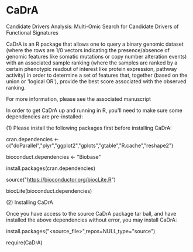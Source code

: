 # CaDrA
Candidate Drivers Analysis: Multi-Omic Search for Candidate Drivers of Functional Signatures

CaDrA is an R package that allows one to query a binary genomic dataset (where the rows are 1/0 vectors indicating the presence/absence of genomic features like somatic mutations or copy number alteration events) with an associated sample ranking (where the samples are ranked by a certain phenotypic readout of interest like protein expression, pathway activity) in order to determine a set of features that, together (based on the union or 'logical OR'), provide the best score associated with the observed ranking.

For more information, please see the associated manuscript <link to pre-print>

In order to get CaDrA up and running in R, you'll need to make sure some dependencies are pre-installed:

(1) Please install the following packages first before installing CaDrA:

cran.dependencies <- c("doParallel","plyr","ggplot2","gplots","gtable","R.cache","reshape2")

bioconduct.dependencies <- "Biobase"

install.packages(cran.dependencies)

source("https://bioconductor.org/biocLite.R")

biocLite(bioconduct.dependencies)

(2) Installing CaDrA

Once you have access to the source CaDrA package tar ball, and have installed the above dependencies without error, you may install CaDrA:

install.packages("<source_file>",repos=NULL,type="source")

require(CaDrA)
